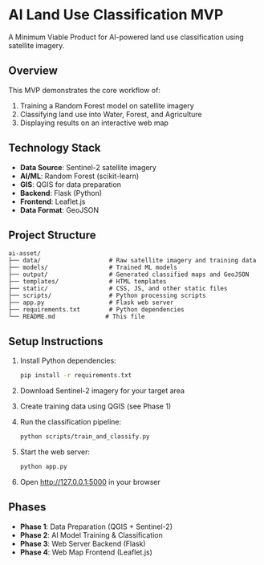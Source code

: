 # AI Land Use Classification MVP

A Minimum Viable Product for AI-powered land use classification using satellite imagery.

## Overview

This MVP demonstrates the core workflow of:
1. Training a Random Forest model on satellite imagery
2. Classifying land use into Water, Forest, and Agriculture
3. Displaying results on an interactive web map

## Technology Stack

- **Data Source**: Sentinel-2 satellite imagery
- **AI/ML**: Random Forest (scikit-learn)
- **GIS**: QGIS for data preparation
- **Backend**: Flask (Python)
- **Frontend**: Leaflet.js
- **Data Format**: GeoJSON

## Project Structure

```
ai-asset/
├── data/                   # Raw satellite imagery and training data
├── models/                 # Trained ML models
├── output/                 # Generated classified maps and GeoJSON
├── templates/              # HTML templates
├── static/                 # CSS, JS, and other static files
├── scripts/                # Python processing scripts
├── app.py                  # Flask web server
├── requirements.txt        # Python dependencies
└── README.md              # This file
```

## Setup Instructions

1. Install Python dependencies:
   ```bash
   pip install -r requirements.txt
   ```

2. Download Sentinel-2 imagery for your target area

3. Create training data using QGIS (see Phase 1)

4. Run the classification pipeline:
   ```bash
   python scripts/train_and_classify.py
   ```

5. Start the web server:
   ```bash
   python app.py
   ```

6. Open http://127.0.0.1:5000 in your browser

## Phases

- **Phase 1**: Data Preparation (QGIS + Sentinel-2)
- **Phase 2**: AI Model Training & Classification
- **Phase 3**: Web Server Backend (Flask)
- **Phase 4**: Web Map Frontend (Leaflet.js)
